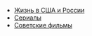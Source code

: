 * [Жизнь в США и России](Жизнь%20в%20США%20и%20России)
* [Сериалы](Сериалы)
* [Советские фильмы](Советские%20фильмы)